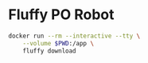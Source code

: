 # Fluffy PO Robot

```bash
docker run --rm --interactive --tty \
    --volume $PWD:/app \
    fluffy download
```

